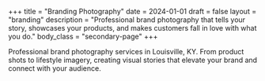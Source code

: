 +++
title = "Branding Photography"
date = 2024-01-01
draft = false
layout = "branding"
description = "Professional brand photography that tells your story, showcases your products, and makes customers fall in love with what you do."
body_class = "secondary-page"
+++

Professional brand photography services in Louisville, KY. From product shots to lifestyle imagery, creating visual stories that elevate your brand and connect with your audience.
